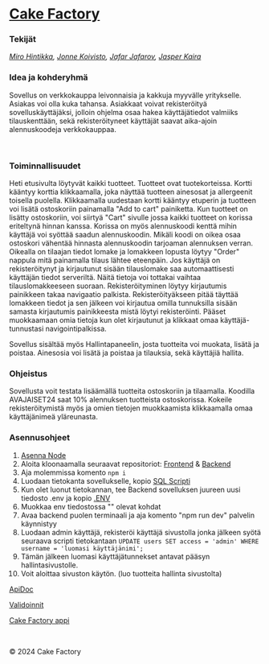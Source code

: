 # <u>Cake Factory</u>

### Tekijät

*[Miro Hintikka](https://github.com/hinmiro), [Jonne Koivisto](https://github.com/jonnekoi), [Jafar Jafarov](https://github.com/Jafestro/), [Jasper Kaira](https://github.com/japuter)*

### Idea ja kohderyhmä

Sovellus on verkkokauppa leivonnaisia ja kakkuja myyvälle yritykselle. Asiakas voi olla kuka tahansa. Asiakkaat voivat
rekisteröityä sovelluskäyttäjäksi, jolloin ohjelma osaa hakea käyttäjätiedot valmiiks tilauskenttään, sekä rekisteröityneet
käyttäjät saavat aika-ajoin alennuskoodeja verkkokauppaa.

<br/>

### Toiminnallisuudet

Heti etusivulta löytyvät kaikki tuotteet. Tuotteet ovat tuotekorteissa. Kortti kääntyy korttia klikkaamalla, joka
näyttää tuotteen ainesosat ja allergeenit toisella puolella. Klikkaamalla uudestaan kortti kääntyy etuperin ja tuotteen
voi lisätä ostoskoriin painamalla "Add to cart" painiketta. Kun tuotteet on lisätty ostoskoriin, voi siirtyä "Cart"
sivulle jossa kaikki tuotteet on korissa eriteltynä hinnan kanssa. Korissa on myös alennuskoodi kenttä mihin käyttäjä
voi syöttää saadun alennuskoodin. Mikäli koodi on oikea osaa ostoskori vähentää hinnasta alennuskoodin tarjoaman alennuksen
verran. Oikealla on tilaajan tiedot lomake ja lomakkeen lopusta löytyy "Order" nappula mitä painamalla tilaus lähtee eteenpäin.
Jos käyttäjä on rekisteröitynyt ja kirjautunut sisään tilauslomake saa automaattisesti käyttäjän tiedot serveriltä. Näitä
tietoja voi tottakai vaihtaa tilauslomakkeeseen suoraan. Rekisteröityminen löytyy kirjautumis painikkeen takaa navigaatio palkista.
Rekisteröityäkseen pitää täyttää lomakkeen tiedot ja sen jälkeen voi kirjautua omilla tunnuksilla sisään samasta kirjautumis
painikkeesta mistä löytyi rekisteröinti. Pääset muokkaamaan omia tietoja kun olet kirjautunut ja klikkaat omaa käyttäjä-
tunnustasi navigointipalkissa.

Sovellus sisältää myös Hallintapaneelin, josta tuotteita voi muokata, lisätä ja poistaa. Ainesosia voi lisätä ja poistaa
ja tilauksia, sekä käyttäjiä hallita.

### Ohjeistus

Sovellusta voit testata lisäämällä tuotteita ostoskoriin ja tilaamalla. Koodilla AVAJAISET24 saat 10% alennuksen tuotteista
ostoskorissa. Kokeile rekisteröitymistä myös ja omien tietojen muokkaamista klikkaamalla omaa käyttäjänimeä yläreunasta.

### Asennusohjeet

1. [Asenna Node](https://nodejs.org/en/learn/getting-started/how-to-install-nodejs)
2. Aloita kloonaamalla seuraavat repositoriot: [Frontend](https://github.com/jonnekoi/Cake-Factory) & [Backend](https://github.com/hinmiro/CakeFactoryBackend)
3. Aja molemmissa komento ```npm i```
4. Luodaan tietokanta sovellukselle, kopio [SQL Scripti](https://github.com/jonnekoi/Cake-Factory/blob/main/scripti.sql)
5. Kun olet luonut tietokannan, tee Backend sovelluksen juureen uusi tiedosto .env ja kopio [.ENV](https://github.com/jonnekoi/Cake-Factory/blob/main/envtiedosto.md)
6. Muokkaa env tiedostossa "" olevat kohdat
7. Avaa backend puolen terminaali ja aja komento "npm run dev" palvelin käynnistyy
8. Luodaan admin käyttäjä, rekisteröi käyttäjä sivustolla jonka jälkeen syötä seuraava scripti tietokantaan ```UPDATE users SET access = 'admin' WHERE username = 'luomasi käyttäjänimi';```
9. Tämän jälkeen luomasi käyttäjätunnekset antavat pääsyn hallintasivustolle.
10. Voit aloittaa sivuston käytön. (luo tuotteita hallinta sivustolta)

[ApiDoc](http://10.120.32.97/)

[Validoinnit](https://users.metropolia.fi/~mirohi/WebOhjelmointi/cakefactory/validation/Validations.html)

[Cake Factory appi](http://10.120.32.83/Cake-Factory/HTMLs/index.html)

<br/>

&copy; 2024 Cake Factory
